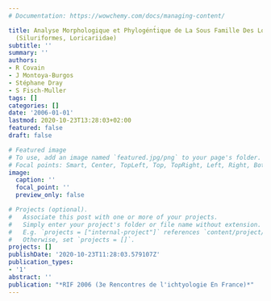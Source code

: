 ```yaml
---
# Documentation: https://wowchemy.com/docs/managing-content/

title: Analyse Morphologique et Phylogént́ique de La Sous Famille Des Loricariinae
  (Siluriformes, Loricariidae)
subtitle: ''
summary: ''
authors:
- R Covain
- J Montoya-Burgos
- Stéphane Dray
- S Fisch-Muller
tags: []
categories: []
date: '2006-01-01'
lastmod: 2020-10-23T13:28:03+02:00
featured: false
draft: false

# Featured image
# To use, add an image named `featured.jpg/png` to your page's folder.
# Focal points: Smart, Center, TopLeft, Top, TopRight, Left, Right, BottomLeft, Bottom, BottomRight.
image:
  caption: ''
  focal_point: ''
  preview_only: false

# Projects (optional).
#   Associate this post with one or more of your projects.
#   Simply enter your project's folder or file name without extension.
#   E.g. `projects = ["internal-project"]` references `content/project/deep-learning/index.md`.
#   Otherwise, set `projects = []`.
projects: []
publishDate: '2020-10-23T11:28:03.579107Z'
publication_types:
- '1'
abstract: ''
publication: "*RIF 2006 (3e Rencontres de l'ichtyologie En France)*"
---
```

